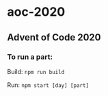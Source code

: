 # aoc-2020
## Advent of Code 2020
### To run a part:
Build: `npm run build`

Run: `npm start [day] [part]`
